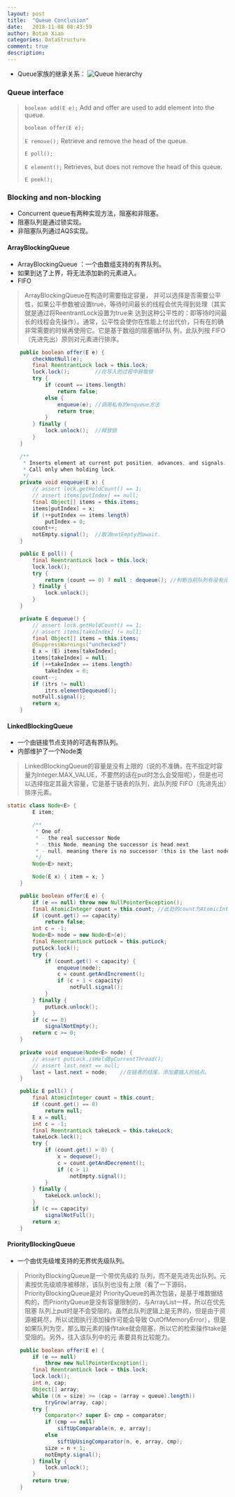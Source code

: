 ```yaml
---
layout: post
title:  "Queue Conclusion"
date:   2018-11-08 08:43:59
author: Botao Xiao
categories: DataStructure
comment: true
description: 
---
```

* Queue家族的继承关系：
![Queue hierarchy](https://i.imgur.com/SrKTwOh.png)
### Queue interface
> `boolean add(E e);`	Add and offer are used to add element into the queue.
>
> `boolean offer(E e);`
>
> `E remove();`			Retrieve and remove the head of the queue.
> 
> `E poll();`
> 
> `E element();`		Retrieves, but does not remove the head of this queue.
> 
> `E peek();`

### Blocking and non-blocking
* Concurrent queue有两种实现方法，阻塞和非阻塞。
* 阻塞队列是通过锁实现。
* 非阻塞队列通过AQS实现。

#### ArrayBlockingQueue
* ArrayBlockingQueue ：一个由数组支持的有界队列。
* 如果到达了上界，将无法添加新的元素进入。
* FIFO
>ArrayBlockingQueue在构造时需要指定容量， 并可以选择是否需要公平性，如果公平参数被设置true，等待时间最长的线程会优先得到处理（其实就是通过将ReentrantLock设置为true来 达到这种公平性的：即等待时间最长的线程会先操作）。通常，公平性会使你在性能上付出代价，只有在的确非常需要的时候再使用它。它是基于数组的阻塞循环队 列，此队列按 FIFO（先进先出）原则对元素进行排序。
```Java
	public boolean offer(E e) {
        checkNotNull(e);
        final ReentrantLock lock = this.lock;
        lock.lock();		//在写入的过程中获取锁
        try {
            if (count == items.length)
                return false;
            else {
                enqueue(e);	//调用私有的enqueue方法
                return true;
            }
        } finally {
            lock.unlock();	//释放锁
        }
    }
```
```Java
    /**
     * Inserts element at current put position, advances, and signals.
     * Call only when holding lock.
     */
    private void enqueue(E x) {
        // assert lock.getHoldCount() == 1;
        // assert items[putIndex] == null;
        final Object[] items = this.items;
        items[putIndex] = x;
        if (++putIndex == items.length)
            putIndex = 0;
        count++;
        notEmpty.signal();	//取消notEmpty的await.
    }
```
```Java
    public E poll() {
        final ReentrantLock lock = this.lock;
        lock.lock();
        try {
            return (count == 0) ? null : dequeue();	//判断当前队列有没有元素。有的话调用deqeueu方法。
        } finally {
            lock.unlock();
        }
    }
```
```Java
    private E dequeue() {
        // assert lock.getHoldCount() == 1;
        // assert items[takeIndex] != null;
        final Object[] items = this.items;
        @SuppressWarnings("unchecked")
        E x = (E) items[takeIndex];
        items[takeIndex] = null;
        if (++takeIndex == items.length)
            takeIndex = 0;
        count--;
        if (itrs != null)
            itrs.elementDequeued();
        notFull.signal();
        return x;
    }
```

#### LinkedBlockingQueue
* 一个由链接节点支持的可选有界队列。
* 内部维护了一个Node类
>LinkedBlockingQueue的容量是没有上限的（说的不准确，在不指定时容量为Integer.MAX_VALUE，不要然的话在put时怎么会受阻呢），但是也可以选择指定其最大容量，它是基于链表的队列，此队列按 FIFO（先进先出）排序元素。
```Java
static class Node<E> {
        E item;

        /**
         * One of:
         * - the real successor Node
         * - this Node, meaning the successor is head.next
         * - null, meaning there is no successor (this is the last node)
         */
        Node<E> next;

        Node(E x) { item = x; }
    }
```
```Java
	public boolean offer(E e) {
        if (e == null) throw new NullPointerException();
        final AtomicInteger count = this.count;	//此处的count为AtomicInteger，维护了原子性
        if (count.get() == capacity)
            return false;
        int c = -1;
        Node<E> node = new Node<E>(e);
        final ReentrantLock putLock = this.putLock;
        putLock.lock();
        try {
            if (count.get() < capacity) {
                enqueue(node);
                c = count.getAndIncrement();	
                if (c + 1 < capacity)
                    notFull.signal();
            }
        } finally {
            putLock.unlock();
        }
        if (c == 0)
            signalNotEmpty();
        return c >= 0;
    }
    
    private void enqueue(Node<E> node) {
        // assert putLock.isHeldByCurrentThread();
        // assert last.next == null;
        last = last.next = node;	//在链表的结尾，添加要插入的结点。
    }
```
```Java
	public E poll() {
        final AtomicInteger count = this.count;
        if (count.get() == 0)
            return null;
        E x = null;
        int c = -1;
        final ReentrantLock takeLock = this.takeLock;
        takeLock.lock();
        try {
            if (count.get() > 0) {
                x = dequeue();
                c = count.getAndDecrement();
                if (c > 1)
                    notEmpty.signal();
            }
        } finally {
            takeLock.unlock();
        }
        if (c == capacity)
            signalNotFull();
        return x;
    }
```

#### PriorityBlockingQueue 
* 一个由优先级堆支持的无界优先级队列。
>PriorityBlockingQueue是一个带优先级的 队列，而不是先进先出队列。元素按优先级顺序被移除，该队列也没有上限（看了一下源码，PriorityBlockingQueue是对 PriorityQueue的再次包装，是基于堆数据结构的，而PriorityQueue是没有容量限制的，与ArrayList一样，所以在优先阻塞 队列上put时是不会受阻的。虽然此队列逻辑上是无界的，但是由于资源被耗尽，所以试图执行添加操作可能会导致 OutOfMemoryError），但是如果队列为空，那么取元素的操作take就会阻塞，所以它的检索操作take是受阻的。另外，往入该队列中的元 素要具有比较能力。
```Java
    public boolean offer(E e) {
        if (e == null)
            throw new NullPointerException();
        final ReentrantLock lock = this.lock;
        lock.lock();
        int n, cap;
        Object[] array;
        while ((n = size) >= (cap = (array = queue).length))
            tryGrow(array, cap);
        try {
            Comparator<? super E> cmp = comparator;
            if (cmp == null)
                siftUpComparable(n, e, array);
            else
                siftUpUsingComparator(n, e, array, cmp);
            size = n + 1;
            notEmpty.signal();
        } finally {
            lock.unlock();
        }
        return true;
    }
```










































